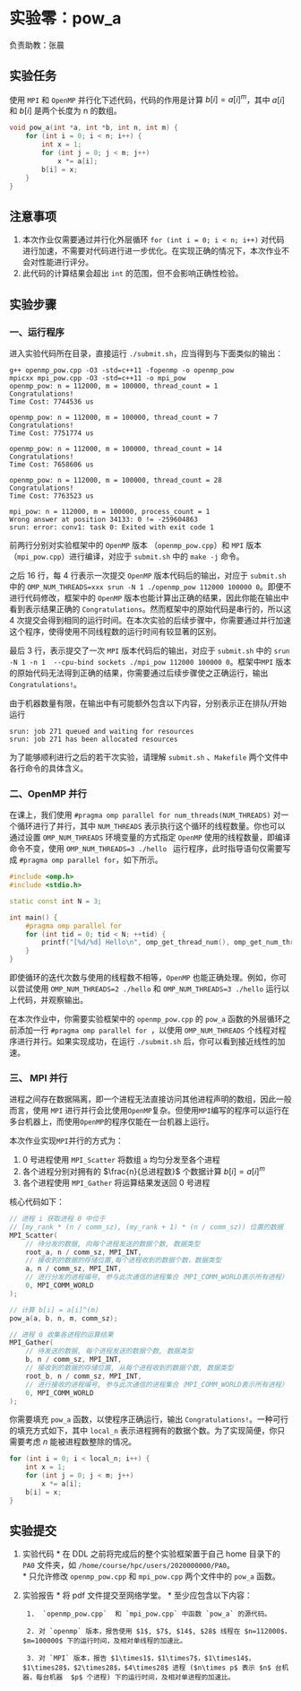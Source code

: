 # 实验零：pow_a

负责助教：张晨

## 实验任务

使用 `MPI` 和 `OpenMP` 并行化下述代码，代码的作用是计算 $b[i]=a[i]^m$，其中 $a[i]$ 和 $b[i]$ 是两个长度为 n 的数组。

```cpp
void pow_a(int *a, int *b, int n, int m) {
    for (int i = 0; i < n; i++) {
        int x = 1;
        for (int j = 0; j < m; j++)
            x *= a[i];
        b[i] = x;
    }
}
```

## 注意事项

1. 本次作业仅需要通过并行化外层循环 `for (int i = 0; i < n; i++)` 对代码进行加速，不需要对代码进行进一步优化。在实现正确的情况下，本次作业不会对性能进行评分。
3. 此代码的计算结果会超出 `int` 的范围，但不会影响正确性检验。

## 实验步骤

### 一、运行程序

进入实验代码所在目录，直接运行 `./submit.sh`，应当得到与下面类似的输出：

```
g++ openmp_pow.cpp -O3 -std=c++11 -fopenmp -o openmp_pow
mpicxx mpi_pow.cpp -O3 -std=c++11 -o mpi_pow
openmp_pow: n = 112000, m = 100000, thread_count = 1
Congratulations!
Time Cost: 7744536 us

openmp_pow: n = 112000, m = 100000, thread_count = 7
Congratulations!
Time Cost: 7751774 us

openmp_pow: n = 112000, m = 100000, thread_count = 14
Congratulations!
Time Cost: 7658606 us

openmp_pow: n = 112000, m = 100000, thread_count = 28
Congratulations!
Time Cost: 7763523 us

mpi_pow: n = 112000, m = 100000, process_count = 1
Wrong answer at position 34133: 0 != -259604863
srun: error: conv1: task 0: Exited with exit code 1
```

前两行分别对实验框架中的 `OpenMP` 版本 （`openmp_pow.cpp`）和 `MPI` 版本（`mpi_pow.cpp`）进行编译，对应于 `submit.sh` 中的 `make -j` 命令。

之后 16 行，每 4 行表示一次提交 `OpenMP` 版本代码后的输出，对应于 `submit.sh` 中的 `OMP_NUM_THREADS=xxx srun -N 1 ./openmp_pow 112000 100000 0`。即便不进行代码修改，框架中的 `OpenMP` 版本也能计算出正确的结果，因此你能在输出中看到表示结果正确的 `Congratulations`。然而框架中的原始代码是串行的，所以这 4 次提交会得到相同的运行时间。在本次实验的后续步骤中，你需要通过并行加速这个程序，使得使用不同线程数的运行时间有较显著的区别。

最后 3 行，表示提交了一次 `MPI` 版本代码后的输出，对应于 `submit.sh` 中的 `srun -N 1 -n 1  --cpu-bind sockets ./mpi_pow 112000 100000 0`。框架中`MPI` 版本的原始代码无法得到正确的结果，你需要通过后续步骤使之正确运行，输出 `Congratulations!`。

由于机器数量有限，在输出中有可能额外包含以下内容，分别表示正在排队/开始运行

```
srun: job 271 queued and waiting for resources
srun: job 271 has been allocated resources 
```

为了能够顺利进行之后的若干次实验，请理解 `submit.sh` 、`Makefile` 两个文件中各行命令的具体含义。

### 二、OpenMP 并行

在课上，我们使用 `#pragma omp parallel for num_threads(NUM_THREADS)` 对一个循环进行了并行，其中 `NUM_THREADS` 表示执行这个循环的线程数量。你也可以通过设置  `OMP_NUM_THREADS` 环境变量的方式指定 `OpenMP` 使用的线程数量，即编译命令不变，使用 `OMP_NUM_THREADS=3 ./hello ` 运行程序，此时指导语句仅需要写成 `#pragma omp parallel for`，如下所示。

```cpp
#include <omp.h>
#include <stdio.h>

static const int N = 3;

int main() {
	#pragma omp parallel for
    for (int tid = 0; tid < N; ++tid) {
        printf("[%d/%d] Hello\n", omp_get_thread_num(), omp_get_num_threads());
    }    
}

```

即使循环的迭代次数与使用的线程数不相等，`OpenMP` 也能正确处理。例如，你可以尝试使用 `OMP_NUM_THREADS=2 ./hello` 和 `OMP_NUM_THREADS=3 ./hello` 运行以上代码，并观察输出。

在本次作业中，你需要实验框架中的 `openmp_pow.cpp` 的 `pow_a` 函数的外层循环之前添加一行 `#pragma omp parallel for `，以使用 `OMP_NUM_THREADS` 个线程对程序进行并行。如果实现成功，在运行 `./submit.sh` 后，你可以看到接近线性的加速。

### 三、 MPI 并行

进程之间存在数据隔离，即一个进程无法直接访问其他进程声明的数组，因此一般而言，使用 `MPI` 进行并行会比使用`OpenMP`复杂。但使用`MPI`编写的程序可以运行在多台机器上，而使用`OpenMP`的程序仅能在一台机器上运行。

本次作业实现`MPI`并行的方式为：

1. 0 号进程使用 `MPI_Scatter` 将数组 `a` 均匀分发至各个进程
2. 各个进程分别对拥有的 $\frac{n}{总进程数}$ 个数据计算 $b[i]=a[i]^m$
3. 各个进程使用 `MPI_Gather` 将运算结果发送回 0 号进程

核心代码如下：

```cpp
// 进程 i 获取进程 0 中位于
// [my_rank * (n / comm_sz), (my_rank + 1) * (n / comm_sz)) 位置的数据
MPI_Scatter(
    // 待分发的数据, 向每个进程发送的数据个数, 数据类型
    root_a, n / comm_sz, MPI_INT,
    // 接收到的数据的存储位置,每个进程收到的数据个数，数据类型
    a, n / comm_sz, MPI_INT,
    // 进行分发的进程编号, 参与此次通信的进程集合（MPI_COMM_WORLD表示所有进程）
    0, MPI_COMM_WORLD
);

// 计算 b[i] = a[i]^(m)
pow_a(a, b, n, m, comm_sz);

// 进程 0 收集各进程的运算结果
MPI_Gather(
    // 待发送的数据, 每个进程发送的数据个数, 数据类型
    b, n / comm_sz, MPI_INT,
    // 接收到的数据的存储位置, 从每个进程收到的数据个数, 数据类型
    root_b, n / comm_sz, MPI_INT,
    // 进行接收的进程编号, 参与此次通信的进程集合（MPI_COMM_WORLD表示所有进程）
    0, MPI_COMM_WORLD
);
```

你需要填充 `pow_a` 函数，以使程序正确运行，输出 `Congratulations!`。一种可行的填充方式如下，其中 `local_n` 表示进程拥有的数据个数。为了实现简便，你只需要考虑 $n$ 能被进程数整除的情况。

```cpp
for (int i = 0; i < local_n; i++) {	
    int x = 1;	
    for (int j = 0; j < m; j++)	
        x *= a[i];	
    b[i] = x;	
}
```

## 实验提交

1. 实验代码 
       * 在 DDL 之前将完成后的整个实验框架置于自己 home 目录下的 `PA0` 文件夹，如 `/home/course/hpc/users/2020000000/PA0`。   
       * 只允许修改 `openmp_pow.cpp` 和 `mpi_pow.cpp` 两个文件中的 `pow_a` 函数。

2. 实验报告
       * 将 pdf 文件提交至网络学堂。
       * 至少应包含以下内容：
   
        1.  `openmp_pow.cpp`  和 `mpi_pow.cpp` 中函数 `pow_a` 的源代码。
       
        2. 对 `openmp` 版本，报告使用 $1$, $7$, $14$, $28$ 线程在 $n=112000$，$m=100000$ 下的运行时间，及相对单线程的加速比。
       
        3. 对 `MPI` 版本，报告 $1\times1$，$1\times7$，$1\times14$，$1\times28$，$2\times28$，$4\times28$ 进程 ($n\times p$ 表示 $n$ 台机器，每台机器  $p$ 个进程) 下的运行时间，及相对单进程的加速比。
   
   




